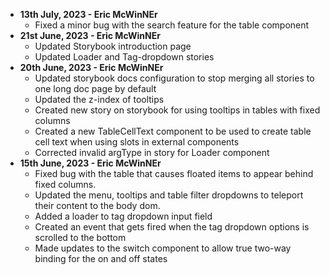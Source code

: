 - **13th July, 2023 - Eric McWinNEr**
  - Fixed a minor bug with the search feature for the table component
- **21st June, 2023 - Eric McWinNEr**
  - Updated Storybook introduction page
  - Updated Loader and Tag-dropdown stories
- **20th June, 2023 - Eric McWinNEr**
  - Updated storybook docs configuration to stop merging all stories to one long doc page by default
  - Updated the z-index of tooltips
  - Created new story on storybook for using tooltips in tables with fixed columns
  - Created a new TableCellText component to be used to create table cell text when using slots in external components
  - Corrected invalid argType in story for Loader component
- **15th June, 2023 - Eric McWinNEr** 
  - Fixed bug with the table that causes floated items to appear behind fixed columns.
  - Updated the menu, tooltips and table filter dropdowns to teleport their content to the body dom.
  - Added a loader to tag dropdown input field
  - Created an event that gets fired when the tag dropdown options is scrolled to the bottom
  - Made updates to the switch component to allow true two-way binding for the on and off states
